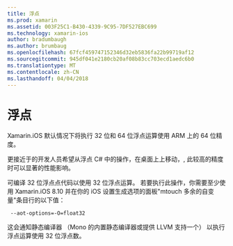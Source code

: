 ```yaml
---
title: 浮点
ms.prod: xamarin
ms.assetid: 003F25C1-B430-4339-9C95-7DF527EBC699
ms.technology: xamarin-ios
author: bradumbaugh
ms.author: brumbaug
ms.openlocfilehash: 67fcf459747152346d32eb5836fa22b99719af12
ms.sourcegitcommit: 945df041e2180cb20af08b83cc703ecd1aedc6b0
ms.translationtype: MT
ms.contentlocale: zh-CN
ms.lasthandoff: 04/04/2018
---
```

# <a name="floating-point"></a>浮点

Xamarin.iOS 默认情况下将执行 32 位和 64 位浮点运算使用 ARM 上的 64 位精度。  

更接近于的开发人员希望从浮点 C# 中的操作，在桌面上上移动，, 此较高的精度时可以显著的性能影响。

可编译 32 位浮点点代码以使用 32 位浮点运算。  若要执行此操作，你需要至少使用 Xamarin.iOS 8.10 并在你的 iOS 设置生成选项的面板"mtouch 多余的自变量"条目行的以下值：

     --aot-options=-O=float32

这会通知静态编译器 （Mono 的内置静态编译器或提供 LLVM 支持一个） 以执行浮点运算使用 32 位浮点数。
